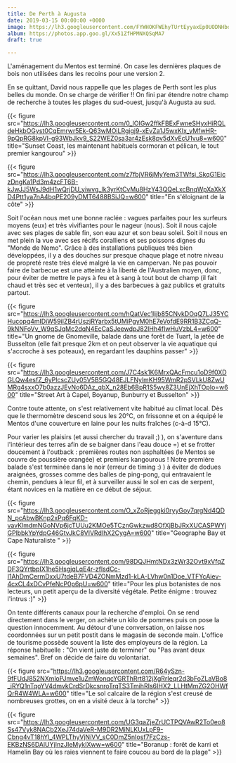 ```yaml
---
title: De Perth à Augusta
date: 2019-03-15 00:00:00 +0000
image: https://lh3.googleusercontent.com/FYWHOKFWEhyTUrtEyyaxEp0UODNHboIKrCXs28pwrcBlVQyvqmvbaz0gh1eWAK4-9Uvtb5h_hc2Iniin4NvjNH6eQms8fmNLYCqWC8cDcrbdTfHSDEteOcB7Qwp2wxS54ESdPe4kLyA=w600
album: https://photos.app.goo.gl/Xx51ZfHPMNXQSqMA7
draft: true

---
```

L'aménagement du Mentos est terminé. On case les dernières plaques de bois non utilisées dans les recoins pour une version 2. 

En se quittant, David nous rappelle que les plages de Perth sont les plus belles du monde. On se charge de vérifier !! On fini par étendre notre champ de recherche à toutes les plages du sud-ouest, jusqu'à Augusta au sud.

{{< figure src="https://lh3.googleusercontent.com/0_lOIGw2ffkFBExFwneSHyxHiRQLdeHkbOGyst0CqEmrwr5Ek-Q63wMOiLRgigj9-xEvZa1J5wxKIx_yMfwHR-9pQpRG8kpVI-g93WbJkv9_S22WEZ0sa3ar4zEsk8pv5dXvEcU1vu8=w600" title="Sunset Coast, les maintenant habituels cormoran et pélican, le tout premier kangourou" >}}

{{< figure src="https://lh3.googleusercontent.com/z7fbjVR6jMyYem3TWfsj_SkqG1EjczDngKa1Pd3m4zcFT6B-kJwJJ5WsJ9dH1wQrjDU_yiwvg_lk3yrKtCvMu8HzY43QQeLxcBnqWpXaXkXD4Ptt1ya7nA4bqPE209yDMT6488BSiJQ=w600" title="En s'éloignant de la côte" >}}

Soit l'océan nous met une bonne raclée : vagues parfaites pour les surfeurs moyens (eux) et très vivifiantes pour le nageur (nous). Soit il nous cajole avec ses plages de sable fin, son eau azur et son beau soleil. Soit il nous en met plein la vue avec ses récifs coralliens et ses poissons dignes du "Monde de Nemo". Grâce à des installations publiques très bien développées, il y a des douches sur presque chaque plage et notre niveau de propreté reste très élevé malgré la vie en campervan. Ne pas pouvoir faire de barbecue est une atteinte à la liberté de l'Australien moyen, donc,  pour éviter de mettre le pays à feu et à sang à tout bout de champ (il fait chaud et très sec et venteux), il y a des barbecues à gaz publics et gratuits partout. 

{{< figure src="https://lh3.googleusercontent.com/hQatVec1ljjb85CNvkDOqQ7LJ35YCHucopq4mIDiW59iIZB4rUszjRYarbx5tUMiPgyM0hE7eVofdE9RR1B3ZCqQ-9kNNFoVv_W9qSJqMc2dqN4EcCaSJeewdpJ82IHh4fIwHuVzbL4=w600" title="Un gnome de Gnomeville, balade dans une forêt de Tuart, la jetée de Busselton (elle fait presque 2km et on peut observer la vie aquatique qui s'accroche à ses poteaux), en regardant les dauphins passer" >}}

{{< figure src="https://lh3.googleusercontent.com/J7C4sk1K6MrxQAcFmcu1oD9f0XDGLQw4esfZ_6yPlcscZUy05V5B5GQ48EJLFNylmKH95WmR2pSVLkU8ZwUMRg4sxxO7b0azzJEvNo6DAz_qbX_n28Eb6BpR1S5wy8Z3UnEjXhTOpIo=w600" title="Street Art à Capel, Boyanup, Bunburry et Busselton" >}}

Contre toute attente, on s'est relativement vite habitué au climat local. Dès que le thermomètre descend sous les 20°C, on frissonne et on a équipé le Mentos d'une couverture en laine pour les nuits fraîches (c-à-d 15°C).

Pour varier les plaisirs (et aussi chercher du travail ;) ), on s'aventure dans l'intérieur des terres afin de se baigner dans l'eau douce =) et se frotter doucement à l'outback : premières routes non asphaltées (le Mentos se couvre de poussière orangée) et premiers kangourous ! Notre première balade s'est terminée dans le noir (erreur de timing :) ) à éviter de dodues araignées, grosses comme des balles de ping-pong, qui entravaient le chemin, pendues à leur fil, et à surveiller aussi le sol en cas de serpent, étant novices en la matière en ce début de séjour.

{{< figure src="https://lh3.googleusercontent.com/O_xZoRjeggki0ryyGoy7qrgNd4QDN_pcAbwBKnp2xPq6FqKD-vavKlmdmNGoNVp6jcTUUu2KMOe5TCznGwkzwd8OfXjBbJRxXUCASPWYjGPlbbkYpYdpG46GtvJkC8VIVRdIhX2CygA=w600" title="Geographe Bay et Cape Naturaliste " >}}

{{< figure src="https://lh3.googleusercontent.com/98DQJHmtNDx3zWr32Ovt9xVfqZDF3QYrtbpIX1he5HsgjqLqE4r-zflsdCc-I1AhDmCermDxxU7tdeB7FVD4ZONmMzd1-kLA-LVhw0n1Doe_VTFYcAiev-4cxCL4xDCvPfeNcP0p6pU=w600" title="Pour les plus botanistes de nos lecteurs, un petit aperçu de la diversité végétale. Petite énigme : trouvez l'intrus :)" >}}

On tente différents canaux pour la recherche d'emploi. On se rend directement dans le verger, on achète un kilo de pommes puis on pose la question innocemment. Au détour d'une conversation, on laisse nos coordonnées sur un petit postit dans le magasin de seconde main. L'office de tourisme possède souvent la liste des employeurs de la région. La réponse habituelle : "On vient juste de terminer" ou "Pas avant deux semaines". Bref on décide de faire du volontariat.

{{< figure src="https://lh3.googleusercontent.com/R64ySzn-9fFUdJ852NXmloPJmve1uZmWonqcYGRThRrt812jXgRrIeqr2d3bFoZLaVBo8_iRYQ1nTqoYV4dmvkCrdSrDkcsnroTrqTS3TmihRIs6IHX2_LLHtMmZG2OHWfQrR4W4WLA=w600" title="Le sol calcaire de la région s'est creusé de nombreuses grottes, on en a visité deux à la torche" >}}

{{< figure src="https://lh3.googleusercontent.com/UG3qaZjeZrUCTPQVAwR2To0eo8Ss47Vyk8NACb2XeJ74daVeR-M9DR2MiNLKUxLpF9-Cbng4vT18hYl_4WPLThyVjNiVV_sC0DmZ5nIosf7FzCzs-EKBzNS6DAlUYjInzJIeMykIXww=w600" title="Boranup : forêt de karri et Hamelin Bay où les raies viennent te faire coucou au bord de la plage" >}}